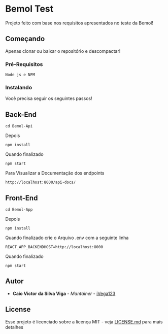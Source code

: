 # Bemol Test

Projeto feito com base nos requisitos apresentados no teste da Bemol!

## Começando
Apenas clonar ou baixar o repositório e descompactar!
### Pré-Requisitos

```
Node js e NPM
```

### Instalando
Você precisa seguir os seguintes passos!

## Back-End
```
cd Bemol-Api
```
Depois
```
npm install
```
Quando finalizado
```
npm start
```
Para Visualizar a Documentação dos endpoints
```
http://localhost:8000/api-docs/
```
## Front-End
```
cd Bemol-App
```
Depois
```
npm install
```
Quando finalizado crie o Arquivo .env com a seguinte linha
```
REACT_APP_BACKENDHOST=http://localhost:8000
```
Quando finalizado
```
npm start
```

## Autor

* **Caio Victor da Silva Viga** - *Mantainer* - [iVega123](https://github.com/iVega123)

## License

Esse projeto é licenciado sobre a licença MIT - veja [LICENSE.md](LICENSE.md) para mais detalhes

